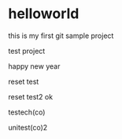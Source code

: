helloworld
==========
this is my first git sample project

test project

happy new year

reset test

reset test2
ok

testech(co)

unitest(co)2
